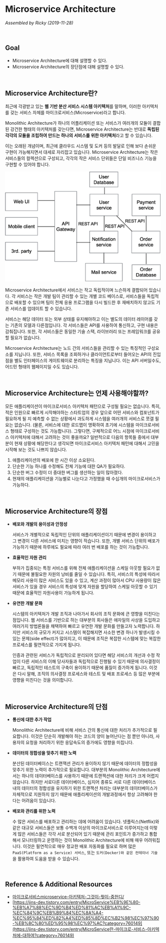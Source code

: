 # Microservice Architecture

*Assembled by Ricky (2019-11-28)*

<br/>

## Goal

- Microservice Architecture에 대해 설명할 수 있다.
- Microservice Architecture의 장단점에 대해 설명할 수 있다.

<br/>

## Microservice Architecture란?

최근에 각광받고 있는 **웹 기반 분산 서비스 시스템 아키텍처**를 말하며, 이러한 아키텍처를 갖는 서비스 자체를 마이크로서비스(Microservice)라고 합니다.

Monolithic Architecture가 하나의 어플리케이션 또는 서비스가 여러개의 모듈이 결합된 강건한 형태의 아키텍처를 갖는다면, Microservice Architecture는 반대로 **독립된 각각의 모듈을 조립하여 만드는 하나의 서비스를 위한 아키텍처**라고 할 수 있습니다.

이는 오래된 개념이며, 최근에 클라우드 시스템 및 도커 등의 발달로 인해 보다 손쉬운 구현이 가능해지면서 대세로 자리잡고 있습니다. Microservice Architecture는 작은 서비스들의 컬렉션으로 구성되고, 각각의 작은 서비스 단위들은 단일 비즈니스 기능을 구현할 수 있어야 합니다.

<img src="./resources/microservice-architecture-001.png" >

Microservice Architecture에서 서비스는 작고 독립적이며 느슨하게 결합되어 있습니다. 각 서비스는 작은 개발 팀이 관리할 수 있는 개별 코드 베이스로, 서비스들을 독립적으로 배포할 수 있으며 팀이 전체 응용 프로그램을 다시 빌드한 후 재배치하지 않고도 기존 서비스를 업데이트 할 수 있습니다. 

서비스는 해당 데이터 또는 외부 상태를 유지해야하고 이는 별도의 데이터 레이어를 갖는 기존의 모델과 다른점입니다. 각 서비스들은 API를 사용하여 통신하고, 구현 내용은 감춰집니다. 또한, 각 서비스들은 동일한 기술 스택, 라이브러리 또는 프레임워크를 공유할 필요가 없습니다.

Microservice Architecture는 노드 간의 서비스들을 관리할 수 있는 특징적인 구성요소를 지닙니다. 또한, 서비스 목록을 조회하거나 클라이언트로부터 들어오는 API의 진입점을 별도 인터페이스의 게이트웨이로 분리하는 특징을 지닙니다. 이는 API 서버일수도, 어드민 형태의 웹페이지일 수도 있습니다.

<br/>

## Microservice Architecture는 언제 사용해야할까?

모든 애플리케이션이 마이크로서비스 아키텍처 패턴으로 구성될 필요는 없습니다. 특히, 적은 인원으로 빠르게 시작해야하는 스타트업의 경우 앞으로 어떤 서비스와 컴포넌트가 필요하게 될 지 예측할 수 없는 상황에서 과도하게 시스템을 여러개의 서비스로 쪼갤 필요는 없습니다. (물론, 서비스에 대한 로드맵이 명확하여 초기에 시스템을 마이크로서비스 형태로 구성하는 것도 가능합니다). 그렇다면, 구체적으로 어느 시점에 마이크로서비스 아키텍처에 대해서 고려하는 것이 좋을까요? 일반적으로 다음의 항목들 중에서 대부분이 현재 상황에 해당한다고 생각되면 마이크로서비스 아키텍처 패턴에 대해서 고민을 시작해 보는 것도 나쁘지 않습니다.

1. 애플리케이션의 배포에 한 시간 이상 소요된다.
2. 단순한 기능 하나를 수정해도 전체 기능에 대한 QA가 필요하다.
3. 단순한 버그 수정이 더 중대한 버그를 생산하는 일이 많아졌다.
4. 현재의 애플리케이션을 기능별로 나눈다고 가정했을 때 수십개의 마이크로서비스가 가능하다.

<br/>

## Microservice Architecture의 장점

- **배포와 개발의 용이성과 안정성**

  서비스가 개별적으로 독립적인 단위의 애플리케이션이기 때문에 변경이 용이하고 그 변경이 다른 서비스에 미치는 영향이 적습니다. 또한, 개별 서비스 단위의 배포가 가능하기 때문에 하루에도 필요에 따라 여러 번 배포를 하는 것이 가능합니다. 

- **효율적인 자원 관리**

  부하가 집중되는 특정 서비스를 위해 전체 애플리케이션을 스케일 아웃할 필요가 없기 때문에 불필요한 자원의 낭비를 줄일 수 있습니다. 특히, 서비스의 특성에 따라서 메모리 사용이 많은 서비스도 있을 수 있고, 계산 과정이 많아서 CPU 사용량이 많은 서비스가 있을 경우 서비스의 특성에 맞게 자원을 할당하여 스케일 아웃할 수 있기 때문에 효율적인 자원사용이 가능하게 됩니다.

- **유연한 개발 문화**

  시스템의 아키텍처가 개발 조직과 나아가서 회사의 조직 문화에 큰 영향을 미친다는 점입니다. 웹 서비스를 기반으로 하는 대부분의 회사들은 애자일의 사상을 도입하고 여러가지 방법론들을 채택하여 빠르고 유연한 개발 문화를 만들고자 노력합니다. 하지만 서비스의 규모가 커지고 시스템이 복잡해지면 사소한 변경 하나가 발생시킬 수 있는 문제(side effect)가 많아지고, 이 때문에 조직은 복잡한 시스템에 맞는 복잡한 프로세스를 필연적으로 가지게 됩니다. 

  인증과 관련된 서비스가 독립적으로 분리되어 있다면 해당 서비스의 개선과 수정 작업이 다른 서비스의 이해 당사자들과 독립적으로 진행될 수 있기 때문에 의사결정이 빠르고, 독립적인 테스트의 구축이 용이하기 때문에 품질이 증가하게 됩니다. 이것은 다시 말해, 조직의 의사결정 프로세스와 테스트 및 배포 프로세스 등 많은 부분에 영향을 미친다는 것을 의미합니다.

<br/>

## Microservice Architecture의 단점

- **통신에 대한 추가 작업**

  Monolithic Architecture에 비해 서비스 간의 통신에 대한 처리가 추가적으로 필요합니다. 이것은 단순히 개발해야 하는 코드의 양이 늘어난다는 점 뿐만 아니라, 사용자의 요청을 처리하기 위한 응답속도의 증가에도 영향을 미칩니다. 

- **데이터의 정합성을 맞추기 위한 노력**

  분산된 데이터베이스는 트랜잭션 관리가 용이하지 않기 때문에 데이터의 정합성을 맞추기 위한 노력이 추가적으로 필요합니다. 대부분의 Monolithic Architecture에서는 하나의 데이터베이스를 사용하기 때문에 트랜잭션에 대한 처리가 크게 어렵지 않습니다. 하지만 서로다른 데이터베이스, 심지어 종류도 서로 다른 데이터베이스 내의 데이터의 정합성을 유지하기 위한 트랜잭션 처리는 대부분의 데이터베이스가 자체적으로 지원하지 않기 때문에 애플리케이션의 개발과정에서 항상 고려해야 한다는 어려움이 있습니다.

- **배포와 관리를 위한 노력**

  수 많은 서비스를 배포하고 관리하는 데에 어려움이 있습니다. 넷플릭스(Netflix)와 같은 대규모 서비스들은 보통 수백개 이상의 마이크로서비스로 이루어지는데 이렇게 많은 서비스들은 각각 서로 분산되어 있기 때문에 관리 포인트가 증가하고 통합해서 모니터링하고 운영하는 것이 Monolithic Architecture에 비해 매우 어려워집니다. 이것은 필연적으로 매우 정교한 배포 자동화를 필요로 하며 많은 `PaaS(Platform as a Service) 서비스`, 또는 `도커(Docker)와 같은 컨테이너 기술`을 활용하여 도움을 받을 수 있습니다. 

<br/>

## Reference & Additional Resources

- [마이크로서비스microservice-아키텍처-그것이-뭣이-중헌디/](http://guruble.com/%EB%A7%88%EC%9D%B4%ED%81%AC%EB%A1%9C%EC%84%9C%EB%B9%84%EC%8A%A4microservice-%EC%95%84%ED%82%A4%ED%85%8D%EC%B2%98-%EA%B7%B8%EA%B2%83%EC%9D%B4-%EB%AD%A3%EC%9D%B4-%EC%A4%91%ED%97%8C%EB%94%94/) 
- [https://jins-dev.tistory.com/entry/MicroService%EB%9E%80-%EB%A7%88%EC%9D%B4%ED%81%AC%EB%A1%9C-%EC%84%9C%EB%B9%84%EC%8A%A4-%EC%95%84%ED%82%A4%ED%85%8D%EC%B2%98%EC%97%90-%EB%8C%80%ED%95%98%EC%97%AC?category=760149](https://jins-dev.tistory.com/entry/MicroService란-마이크로-서비스-아키텍처에-대하여?category=760149)